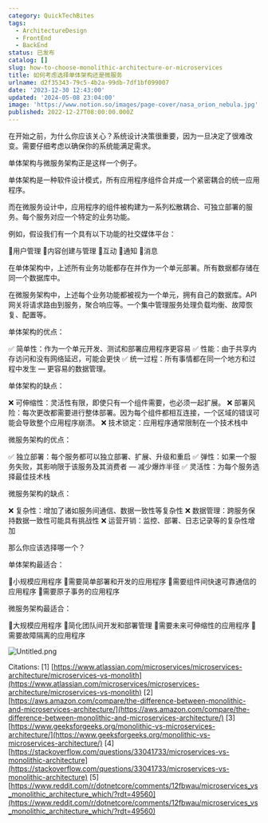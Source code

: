 ```yaml
---
category: QuickTechBites
tags:
  - ArchitectureDesign
  - FrontEnd
  - BackEnd
status: 已发布
catalog: []
slug: how-to-choose-monolithic-architecture-or-microservices
title: 如何考虑选择单体架构还是微服务
urlname: d2f35343-79c5-4b2a-99db-7df1bf099007
date: '2023-12-30 12:43:00'
updated: '2024-05-08 23:04:00'
image: 'https://www.notion.so/images/page-cover/nasa_orion_nebula.jpg'
published: 2022-12-27T08:00:00.000Z
---
```


在开始之前，为什么你应该关心？系统设计决策很重要，因为一旦决定了很难改变。需要仔细考虑以确保你的系统能满足需求。


单体架构与微服务架构正是这样一个例子。


单体架构是一种软件设计模式，所有应用程序组件合并成一个紧密耦合的统一应用程序。


而在微服务设计中，应用程序的组件被构建为一系列松散耦合、可独立部署的服务。每个服务对应一个特定的业务功能。


例如，假设我们有一个具有以下功能的社交媒体平台：


🔸用户管理
🔸内容创建与管理
🔸互动
🔸通知
🔸消息


在单体架构中，上述所有业务功能都存在并作为一个单元部署。所有数据都存储在同一个数据库中。


在微服务架构中，上述每个业务功能都被视为一个单元，拥有自己的数据库。API 网关将请求路由到服务，聚合响应等。一个集中管理服务处理负载均衡、故障恢复、配置等。


单体架构的优点：


✅ 简单性：作为一个单元开发、测试和部署应用程序更容易
✅ 性能：由于共享内存访问和没有网络延迟，可能会更快
✅ 统一过程：所有事情都在同一个地方和过程中发生 — 更容易的数据管理。


单体架构的缺点：


❌ 可伸缩性：灵活性有限，即使只有一个组件需要，也必须一起扩展。
❌ 部署风险：每次更改都需要进行整体部署。因为每个组件都相互连接，一个区域的错误可能会导致整个应用程序崩溃。
❌ 技术锁定：应用程序通常限制在一个技术栈中


微服务架构的优点：


✅ 独立部署：每个服务都可以独立部署、扩展、升级和重启
✅ 弹性：如果一个服务失败，其影响限于该服务及其消费者 — 减少爆炸半径
✅ 灵活性：为每个服务选择最佳技术栈


微服务架构的缺点：


❌ 复杂性：增加了诸如服务间通信、数据一致性等复杂性
❌ 数据管理：跨服务保持数据一致性可能具有挑战性
❌ 运营开销：监控、部署、日志记录等的复杂性增加


那么你应该选择哪一个？


单体架构最适合：


🔹小规模应用程序
🔹需要简单部署和开发的应用程序
🔹需要组件间快速可靠通信的应用程序
🔹需要原子事务的应用程序


微服务架构最适合：


🔸大规模应用程序
🔸简化团队间开发和部署管理
🔸需要未来可伸缩性的应用程序
🔸需要故障隔离的应用程序


![Untitled.png](https://prod-files-secure.s3.us-west-2.amazonaws.com/5d24fe63-e567-4804-86f9-9fdc62e13082/8d149051-cc00-4198-a3d7-e00805eb8f9e/Untitled.png?X-Amz-Algorithm=AWS4-HMAC-SHA256&X-Amz-Content-Sha256=UNSIGNED-PAYLOAD&X-Amz-Credential=ASIAZI2LB4666YVZ6ZDH%2F20250311%2Fus-west-2%2Fs3%2Faws4_request&X-Amz-Date=20250311T053909Z&X-Amz-Expires=3600&X-Amz-Security-Token=IQoJb3JpZ2luX2VjEFUaCXVzLXdlc3QtMiJIMEYCIQCnV9YEvt6N2O3vM%2BqoKfjznaTmjuuYY4oAUktXJ%2Fb3%2FgIhAOkjCRSneFrC83A0febqF%2BkYCqd5KbiQ87PVEviQKRbVKogECJ7%2F%2F%2F%2F%2F%2F%2F%2F%2F%2FwEQABoMNjM3NDIzMTgzODA1IgzGrpaNOUuhyUSwS6Uq3APSC76ppZsrQdrj61X%2B8wv%2B4AuWPGeT163nHKAXPhKLLN%2Fa2F5PU%2FbhoELDKzBl7irA7YioapCoHnE7xa1Md%2F%2BS2r35Tow6hXfL5FK8WBxwkLf6OvBqCzWpgdkbtZfJIv70UMUYCAh1nqVqqE5lCsIMWpaFffxnxvoBDKzy%2BmAzw5d%2FqSTaju7DpT3kVm%2FQmXbzjtay9zSHpU%2Bl3b%2Fbpu0lADpu%2FIQG2AM4llHTsTwik%2FdGIafqoBgzBg955sWT3BzQxXJjlwk25CfvR4JSyMW9Wwc4lUul7jKjlZTM%2FH67srGax9B259sKQ9PWmamjeCIvXqyTBsZosPKG5M7gzuuT%2FoA1izu5chLiaSxkfxvxIEwN%2FjG724omzwIeHfjO4YYg1a4ZtGaQE%2BEe39CULdhRGzt2Vmn3mZRkGkPr%2BiB4SUKAjYxcuEI7LjBkv3XwYEeVPm6gA4wQA7P1y04DPQGM7ryKSvE0dpxdmT7RGPXlQxjAvx05kbOwI6xehHN59X2GRPSCvFgrRtE5IhIbXoNnxhe2%2FSMyedK0leBDD6EGEKBgOV145znNQwZ9SGfZmn3NR3xMiM5tHjd6GcAwMErfnceBV1HbzNjypeDvRpOntk3Xf10HO1HSyGeRXzCMjr%2B%2BBjqkAdIjt%2FxjMR1kmBiSiB%2BjNPPOMLHYoqL1LYB6h6IcA3dSXdJS9AxVxJ8462PwqZ%2Fn4fgQRECWMFAFFYDPa4cV27cUO7Zl%2FMWTRsv439nqXoDQL8njFusSuKhsbKVs3324IVL7unQLakW36z8A3LzKFhxJovLjsggrGSZciwJbmRQsC0qLX9Gw8H2ngUv3428iKUseDOcT9aFze1e9wXuh3%2FAkBaGs&X-Amz-Signature=02d322fc12c1b847d773822c682090dbe10937a32aadd268e4a26d9c42852fc4&X-Amz-SignedHeaders=host&x-id=GetObject)


Citations:
[1] [https://www.atlassian.com/microservices/microservices-architecture/microservices-vs-monolith](https://www.atlassian.com/microservices/microservices-architecture/microservices-vs-monolith)
[2] [https://aws.amazon.com/compare/the-difference-between-monolithic-and-microservices-architecture/](https://aws.amazon.com/compare/the-difference-between-monolithic-and-microservices-architecture/)
[3] [https://www.geeksforgeeks.org/monolithic-vs-microservices-architecture/](https://www.geeksforgeeks.org/monolithic-vs-microservices-architecture/)
[4] [https://stackoverflow.com/questions/33041733/microservices-vs-monolithic-architecture](https://stackoverflow.com/questions/33041733/microservices-vs-monolithic-architecture)
[5] [https://www.reddit.com/r/dotnetcore/comments/12fbwau/microservices_vs_monolithic_architecture_which/?rdt=49560](https://www.reddit.com/r/dotnetcore/comments/12fbwau/microservices_vs_monolithic_architecture_which/?rdt=49560)

